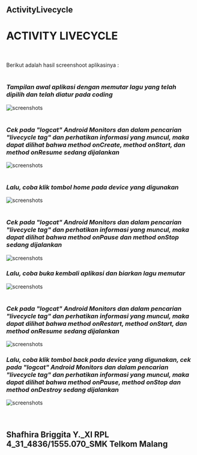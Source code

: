 ## ActivityLivecycle<br>

# ACTIVITY LIVECYCLE <br><br>

Berikut adalah hasil screenshoot aplikasinya : <br><br>

### *__Tampilan awal aplikasi dengan memutar lagu yang telah dipilih dan telah diatur pada coding__*
![screenshots](https://github.com/sbbriggitash/ActivityLivecycle/blob/master/AL-1.png)<br><br>

### *__Cek pada "logcat" Android Monitors dan dalam pencarian "livecycle tag" dan perhatikan informasi yang muncul, maka dapat dilihat bahwa method onCreate, method onStart, dan method onResume sedang dijalankan__*
![screenshots](https://github.com/sbbriggitash/ActivityLivecycle/blob/master/AL-2.PNG)<br><br>

### *__Lalu, coba klik tombol home pada device yang digunakan__*
![screenshots](https://github.com/sbbriggitash/ActivityLivecycle/blob/master/AL-3.png)<br><br>

### *__Cek pada "logcat" Android Monitors dan dalam pencarian "livecycle tag" dan perhatikan informasi yang muncul, maka dapat dilihat bahwa method onPause dan method onStop sedang dijalankan__*
![screenshots](https://github.com/sbbriggitash/ActivityLivecycle/blob/master/AL-4.PNG)<br>

### *__Lalu, coba buka kembali aplikasi dan biarkan lagu memutar__*
![screenshots](https://github.com/sbbriggitash/ActivityLivecycle/blob/master/AL-5.png)<br><br>

### *__Cek pada "logcat" Android Monitors dan dalam pencarian "livecycle tag" dan perhatikan informasi yang muncul, maka dapat dilihat bahwa method onRestart, method onStart, dan method onResume sedang dijalankan__*
![screenshots](https://github.com/sbbriggitash/ActivityLivecycle/blob/master/AL-6.PNG)<br>

### *__Lalu, coba klik tombol back pada device yang digunakan, cek pada "logcat" Android Monitors dan dalam pencarian "livecycle tag" dan perhatikan informasi yang muncul, maka dapat dilihat bahwa method onPause, method onStop dan method onDestroy sedang dijalankan__*
![screenshots](https://github.com/sbbriggitash/ActivityLivecycle/blob/master/AL-7.PNG)<br><br><br>

## Shafhira Briggita Y._XI RPL 4_31_4836/1555.070_SMK Telkom Malang
